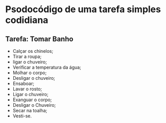 # Psodocódigo de uma tarefa simples codidiana

## Tarefa: Tomar Banho

- Calçar os chinelos;
- Tirar a roupa;
- ligar o chuveiro;
- Verificar a temperatura da água;
- Molhar o corpo;
- Desligar o chuveiro;
- Ensaboar;
- Lavar o rosto;
- Ligar o chuveiro;
- Exanguar o corpo;
- Desligar o Chuveiro;
- Secar na toalha;
- Vesti-se.